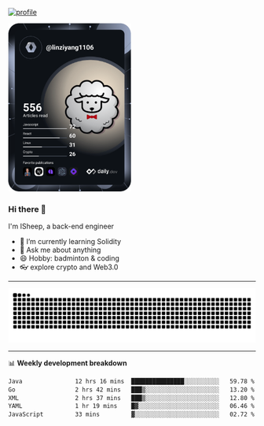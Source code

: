 [![profile](https://user-images.githubusercontent.com/54968314/208005045-e4b42f3b-833d-4242-bfcc-e764865553a2.svg)](https://www.calligrapher.ai/)

<a href="https://app.daily.dev/linziyang1106"><img src="/devcard.png" width="250" alt="ISheep's Dev Card"/></a>

### Hi there 🐏

I'm ISheep, a back-end engineer

- 🔭 I’m currently learning Solidity
- 💬 Ask me about anything
- 😄 Hobby: badminton & coding
- 👓 explore crypto and Web3.0

-------

![](https://raw.githubusercontent.com/ISheepp/ISheepp/output/github-contribution-grid-snake.svg)

-------

📊 **Weekly development breakdown**
<!--START_SECTION:waka-->

```txt
Java               12 hrs 16 mins  ███████████████░░░░░░░░░░   59.78 %
Go                 2 hrs 42 mins   ███▒░░░░░░░░░░░░░░░░░░░░░   13.20 %
XML                2 hrs 37 mins   ███▒░░░░░░░░░░░░░░░░░░░░░   12.80 %
YAML               1 hr 19 mins    █▓░░░░░░░░░░░░░░░░░░░░░░░   06.46 %
JavaScript         33 mins         ▓░░░░░░░░░░░░░░░░░░░░░░░░   02.72 %
```

<!--END_SECTION:waka-->

